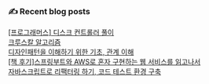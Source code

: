 
### ✍ Recent blog posts 
[[프로그래머스] 디스크 컨트롤러 풀이](https://coconutstd.github.io/posts/%EB%94%94%EC%8A%A4%ED%81%AC%EC%BB%A8%ED%8A%B8%EB%A1%A4%EB%9F%AC/) <br>
[크루스칼 알고리즘](https://coconutstd.github.io/posts/%ED%81%AC%EB%A3%A8%EC%8A%A4%EC%B9%BC%EC%95%8C%EA%B3%A0%EB%A6%AC%EC%A6%98/) <br>
[디자인패턴을 이해하기 위한 기초, 관계 이해](https://coconutstd.github.io/posts/%EB%94%94%EC%9E%90%EC%9D%B8%ED%8C%A8%ED%84%B4-UML-%EA%B4%80%EA%B3%84%EC%9D%B4%ED%95%B4/) <br>
[[책 후기]스프링부트와 AWS로 혼자 구현하는 웹 서비스를 읽고나서](https://coconutstd.github.io/posts/%EC%8A%A4%ED%94%84%EB%A7%81%EB%B6%80%ED%8A%B8%EC%99%80-aws%EB%A1%9C-%ED%98%BC%EC%9E%90-%EA%B5%AC%ED%98%84%ED%95%98%EB%8A%94-%EC%9B%B9%EC%84%9C%EB%B9%84%EC%8A%A4/) <br>
[자바스크립트로 리팩터링 하기, 코드 테스트 환경 구축](https://coconutstd.github.io/posts/%EC%9E%90%EB%B0%94%EC%8A%A4%ED%81%AC%EB%A6%BD%ED%8A%B8-%EB%A6%AC%ED%8C%A9%ED%84%B0%EB%A7%811/) <br>

